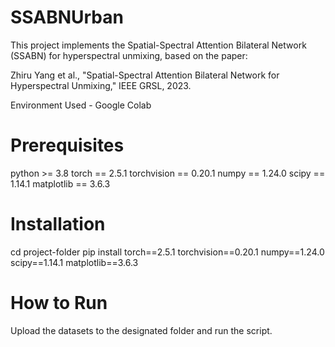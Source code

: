# SSABNUrban
This project implements the Spatial-Spectral Attention Bilateral Network (SSABN) for hyperspectral unmixing, based on the paper: 

Zhiru Yang et al., "Spatial-Spectral Attention Bilateral Network for Hyperspectral Unmixing," IEEE GRSL, 2023.

Environment Used - Google Colab

# Prerequisites
python >= 3.8
torch == 2.5.1
torchvision == 0.20.1
numpy == 1.24.0
scipy == 1.14.1
matplotlib == 3.6.3

# Installation
cd project-folder
pip install torch==2.5.1 torchvision==0.20.1 numpy==1.24.0 scipy==1.14.1
matplotlib==3.6.3

# How to Run
Upload the datasets to the designated folder and run the script.
